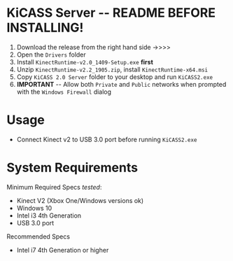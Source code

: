 # KiCASS Server -- README BEFORE INSTALLING!

1. Download the release from the right hand side ->>>>
2. Open the `Drivers` folder
3. Install `KinectRuntime-v2.0_1409-Setup.exe` **first**
4. Unzip `KinectRuntime-v2.2_1905.zip`, install `KinectRuntime-x64.msi`
5. Copy `KiCASS 2.0 Server` folder to your desktop and run `KiCASS2.exe`
6. **IMPORTANT** -- Allow both `Private` and `Public` networks when prompted with the `Windows Firewall` dialog


# Usage
- Connect Kinect v2 to USB 3.0 port before running `KiCASS2.exe`


# System Requirements
Minimum Required Specs *tested*:
- Kinect V2 (Xbox One/Windows versions ok)
- Windows 10
- Intel i3 4th Generation
- USB 3.0 port

Recommended Specs
- Intel i7 4th Generation or higher

